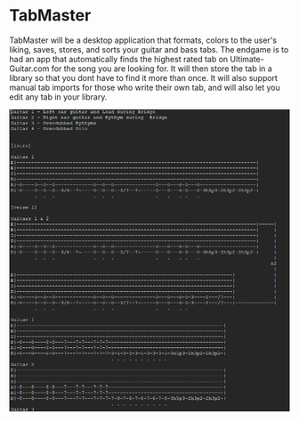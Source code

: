 # TabMaster
TabMaster will be a desktop application that formats, colors to the user's liking, saves, stores, and sorts your guitar and bass tabs.  The endgame is to had an app that automatically finds the highest rated tab on Ultimate-Guitar.com for the song you are looking for. It will then store the tab in a library so that you dont have to find it more than once.  It will also support manual tab imports for those who write their own tab, and will also let you edit any tab in your library.  

![alt text](https://github.com/bsteel364/TabMaster/blob/master/picutres/consoletab.PNG)

